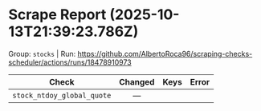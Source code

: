# Scrape Report (2025-10-13T21:39:23.786Z)

Group: `stocks`  |  Run: https://github.com/AlbertoRoca96/scraping-checks-scheduler/actions/runs/18478910973

| Check | Changed | Keys | Error |
|---|:---:|:--|:--|
| `stock_ntdoy_global_quote` | — |  |  |
